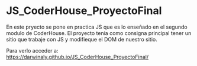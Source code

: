 # JS_CoderHouse_ProyectoFinal


En este pryecto se pone en practica JS que es lo enseñado en el segundo modulo de CoderHouse. El proyecto tenia como consigna principal tener un sitio que trabaje con JS y modifieque el DOM de nuestro sitio. 


Para verlo acceder a: https://darwinaly.github.io/JS_CoderHouse_ProyectoFinal/
